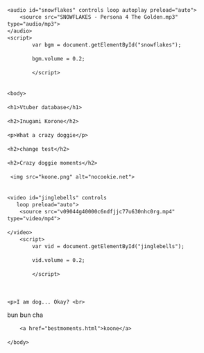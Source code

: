 
<html>
    <head>
        <meta charset="utf-8">
        <title>HTML: Lists</title>
    </head>
    
    
    
    <audio id="snowflakes" controls loop autoplay preload="auto">
        <source src="SNOWFLAKES - Persona 4 The Golden.mp3" type="audio/mp3">
    </audio>
    <script>
            var bgm = document.getElementById("snowflakes");
            
            bgm.volume = 0.2;
           
            </script> 
    
    
    <body>

    <h1>Vtuber database</h1>
    
    <h2>Inugami Korone</h2>
    
    <p>What a crazy doggie</p>
    
    <h2>change test</h2>
        
    <h2>Crazy doggie moments</h2>
      
     <img src="koone.png" alt="nocookie.net">
        
        
    <video id="jinglebells" controls 
       loop preload="auto">
        <source src="v09044g40000c6ndfjjc77u630nhc0rg.mp4" type="video/mp4">
       
    </video>
        <script>
            var vid = document.getElementById("jinglebells");
            
            vid.volume = 0.2;
           
            </script> 
        
    
        
    <p>I am dog... Okay? <br>
bun bun cha </p>
        
        <a href="bestmoments.html">koone</a>

    </body>
</html>
